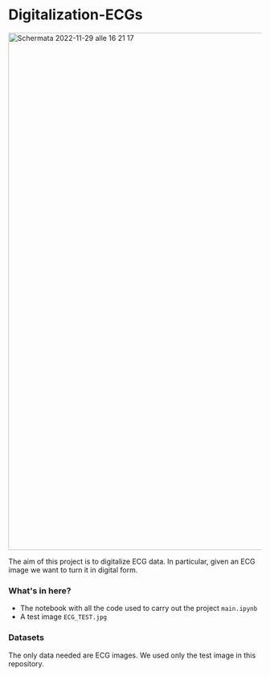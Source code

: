 # Digitalization-ECGs
<img width="1031" alt="Schermata 2022-11-29 alle 16 21 17" src="https://user-images.githubusercontent.com/91341004/204569438-7b478e39-231c-42f5-8726-e1470295fef9.png">


The aim of this project is to digitalize ECG data. In particular, given an ECG image we want to turn it in digital form.

### What's in here?
- The notebook with all the code used to carry out the project `main.ipynb`
- A test image `ECG_TEST.jpg`

### Datasets
The only data needed are ECG images. We used only the test image in this repository.

